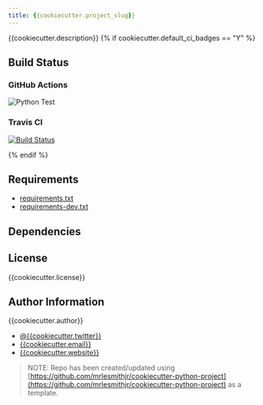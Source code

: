 ```yaml
---
title: {{cookiecutter.project_slug}}
---
```


{{cookiecutter.description}}
{% if cookiecutter.default_ci_badges == "Y" %}

## Build Status

### GitHub Actions

![Python Test](https://github.com/{{cookiecutter.github_username}}/{{cookiecutter.project_parent_dir}}/workflows/Python%20Test/badge.svg)

### Travis CI

[![Build Status](https://travis-ci.org/{{cookiecutter.travis_username}}/{{cookiecutter.project_parent_dir}}.svg?branch=master)](https://travis-ci.org/{{cookiecutter.travis_username}}/{{cookiecutter.project_parent_dir}})

{% endif %}

## Requirements

- [requirements.txt](requirements.txt)
- [requirements-dev.txt](requirements-dev.txt)

## Dependencies

## License

{{cookiecutter.license}}

## Author Information

{{cookiecutter.author}}

- [@{{cookiecutter.twitter}}](https://twitter.com/{{cookiecutter.twitter}})
- [{{cookiecutter.email}}](mailto:{{cookiecutter.email}})
- [{{cookiecutter.website}}]({{cookiecutter.website}})

> NOTE: Repo has been created/updated using [https://github.com/mrlesmithjr/cookiecutter-python-project](https://github.com/mrlesmithjr/cookiecutter-python-project) as a template.
